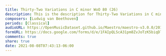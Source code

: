 ```yaml
---
title: Thirty-Two Variations in C minor WoO 80 (26)
description: This is the description for Thirty-Two Variations in C minor WoO 80 by Ludwig van Beethoven
composers: [Ludwig van Beethoven]
periods: [Classical]
audioURL: https://OpenMusicDataset.github.io/Maestro/maestro-v3.0.0/2015/MIDI-Unprocessed_R2_D1-2-3-6-7-8-11_mid--AUDIO-from_mp3_11_R2_2015_wav--1.midi
formURL: https://docs.google.com/forms/d/e/1FAIpQLScA31pm8ZvJoTzK5biqDlc4rTl4k-Yv5AFvdzlaUNy2RPkipQ/viewform
comments: true
share: true
date: 2021-08-08T07:43:13-06:00
---
```

